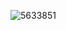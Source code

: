 ![5633851](https://user-images.githubusercontent.com/93314018/203894316-57a9570e-fe80-4738-92fa-97b107088bf9.jpg)
